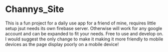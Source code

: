 # Channys_Site

This is a fun project for a daily use app for a friend of mine, requires little setup jsut needs
its own firebase server. Otherwise will work for any google account and can be expanded to fit
your needs.
Free to use and develop on. I would suggest the only change to make it making it more friendly to
mobile devices as the page display poorly on a mobile device!